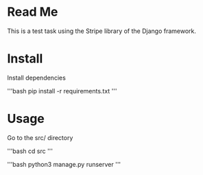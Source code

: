 # Read Me
This is a test task using the Stripe library of the Django framework.

# Install

Install dependencies

'''bash
pip install -r requirements.txt
'''

# Usage

Go to the src/ directory

'''bash
cd src
'''

'''bash
python3 manage.py runserver
'''